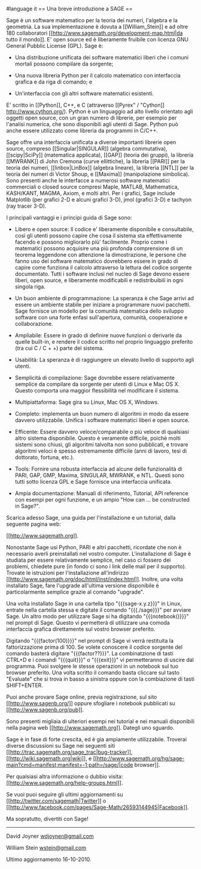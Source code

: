 #language it
== Una breve introduzione a SAGE ==

Sage è un software matematico per la teoria dei numeri, l'algebra e la geometria. La sua implementazione è dovuta a [[William_Stein]] e ad oltre 180 collaboratori [[http://www.sagemath.org/development-map.html|da tutto il mondo]]. E' open source ed è liberamente fruibile con licenza GNU General Pubblic License (GPL). Sage è:

* Una distribuzione unificata dei software matematici liberi che i comuni mortali possono compilare da sorgente;

* Una nuova libreria Python per il calcolo matematico con interfaccia grafica e da riga di comando; e

* Un'interfaccia con gli altri software matematici esistenti. 


E' scritto in [[Python]], C++, e C (attraverso [[Pyrex" / "Cython]] http://www.cython.org/). Python è un linguaggio ad alto livello orientato agli oggetti open source, con un gran numero di librerie, per esempio per l'analisi numerica, che sono disponibili agli utenti di Sage. Python può anche essere utilizzato come libreria da programmi in C/C++.


Sage offre una interfaccia unificata a diverse importanti librerie open source, compreso [[Singular|SINGULAR]] (algebra commutativa), [[scipy|SciPy]] (matematica applicata), [[GAP]] (teoria dei gruppi), la libreria [[MWRANK]] di John Cremona (curve ellittiche), la libreria [[PARI]] per la teoria dei numeri, [[linbox|LinBox]] (algebra lineare), la libreria [[NTL]] per la teoria dei numeri di Victor Shoup, e [[Maxima]] (manipolazione simbolica). Sono presenti anche le interfacce a numerosi software matematici commerciali o closed source compresi Maple, MATLAB, Mathematica, KASH/KANT, MAGMA, Axiom, e molti altri. Per i grafici, Sage include Matplotlib (per grafici 2-D e alcuni grafici 3-D), jmol (grafici 3-D) e tachyon (ray tracer 3-D).


I principali vantaggi e i principi guida di Sage sono:

* Libero e open source: Il codice e' liberamente disponibile e consultabile, così gli utenti possono capire che cosa il sistema sta effettivamente facendo e possono migliorarlo più' facilmente. Proprio come i matematici possono acquisire una più profonda comprensione di un teorema leggendone con attenzione la dimostrazione, le persone che fanno uso del software matematico dovrebbero essere in grado di capire come funziona il calcolo attraverso la lettura del codice sorgente documentato. Tutti i software inclusi nel nucleo di Sage devono essere liberi, open source, e liberamente modificabili e redistribuibili in ogni singola riga.

* Un buon ambiente di programmazione: La speranza è che Sage arrivi ad essere un ambiente stabile per iniziare a programmare nuovi pacchetti. Sage fornisce un modello per la comunità matematica dello sviluppo software con una forte enfasi sull'apertura, comunità, cooperazione e collaborazione.

* Ampliabile: Essere in grado di definire nuove funzioni o derivarle da quelle built-in, e rendere il codice scritto nel proprio linguaggio preferito (tra cui C / C + +) parte del sistema.

* Usabilità: La speranza è di raggiungere un elevato livello di supporto agli utenti.

* Semplicità di compilazione: Sage dovrebbe essere relativamente semplice da compilare da sorgente per utenti di Linux e Mac OS X. Questo comporta una maggior flessibilità nel modificare il sistema.

* Multipiattaforma: Sage gira su Linux, Mac OS X, Windows.

* Completo: implementa un buon numero di algoritmi in modo da essere davvero utilizzabile. Unifica i software matematici liberi e open source. 

*  Efficente: Essere davvero veloce/comparabile o più veloce di qualsiasi altro sistema disponibile. Questo è veramente difficile, poichè molti sistemi sono chiusi, gli algoritmi talvolta non sono pubblicati, e trovare algoritmi veloci è spesso estremamente difficile (anni di lavoro, tesi di dottorato, fortuna, etc.).

* Tools: Fornire una robusta interfaccia ad alcune delle funzionalità di PARI, GAP, GMP, Maxima, SINGULAR, MWRANK, e NTL. Questi sono tutti sotto licenza GPL e Sage fornisce una interfaccia unificata.

* Ampia documentazione: Manuali di riferimento, Tutorial, API reference con esempi per ogni funzione, e un ampio "How can ... be constructed in Sage?".
 

Scarica adesso Sage, una guida per l'installazione e un tutorial, dalla seguente pagina web:

[[http://www.sagemath.org]].

Nonostante Sage usi Python, PARI e altri pacchetti, ricordate che non è necessario averli preinstallati nel vostro computer. L'installazione di Sage è studiata per essere relativamente semplice, nel caso ci fossero dei problemi, chiedete pure (in fondo ci sono i link delle mail per il supporto). Trovate le istruzioni per l'installazione all'indirizzo [[http://www.sagemath.org/doc/html/inst/index.html]]. Inoltre, una volta installato Sage, fare l'upgrade all'ultima versione disponibile è particolarmente semplice grazie al comando "upgrade".

Una volta installato Sage in una cartella tipo "{{{sage-x.y.z}}}" in Linux, entrate nella cartella stessa e digitate il comando "{{{./sage}}}" per avviare Sage. Un altro modo per utilizzare Sage si ha digitando "{{{notebook()}}}" nel prompt di Sage. Questo vi permetterà di utilizzare una comoda interfaccia grafica direttamente sul vostro browser preferito.

Digitando "{{{factor(100)}}}" nel prompt di Sage vi verrà restituita la fattorizzazione prima di 100. Se volete conoscere il codice sorgente del comando basterà digitare "{{{factor??}}}". La combinatzione di tasti CTRL+D e i comandi "{{{quit}}}" o "{{{exit}}}" vi permetteranno di uscire dal programma. Puoi svolgere le stesse operazioni in un notebook sul tuo browser preferito. Una volta scritto il comando basta cliccare sul tasto "Evaluate" che si trova in basso a sinistra oppure con la combiazione di tasti SHIFT+ENTER.

Puoi anche provare Sage online, previa registrazione, sul sito [[http://www.sagenb.org/]] oppure sfogliare i notebook pubblicati su [[http://www.sagenb.org/pub]].


Sono presenti migliaia di ulteriori esempi nei tutorial e nei manuali disponibili nella pagina web [[http://www.sagemath.org]]. Dategli uno sguardo.

Sage è in fase di forte crescita, ed è gia ampiamente utilizzabile. Troverai diverse discussioni su Sage nei seguenti siti
[[http://trac.sagemath.org/sage_trac|bug-tracker]], [[http://wiki.sagemath.org|wiki]], e [[http://www.sagemath.org/hg/sage-main?cmd=manifest;manifest=-1;path=/sage/|code browser]].


Per qualsiasi altra informazione o dubbio visita:
[[http://www.sagemath.org/help-groups.html]].

Se vuoi puoi seguire gli ultimi aggiornamenti su [[http://twitter.com/sagemath|Twitter]] o [[http://www.facebook.com/pages/Sage-Math/26593144945|Facebook]].


Ma sopratutto, divertiti con Sage!



----

David Joyner
wdjoyner@gmail.com

William Stein
wstein@gmail.com

Ultimo aggiornamento 16-10-2010.
